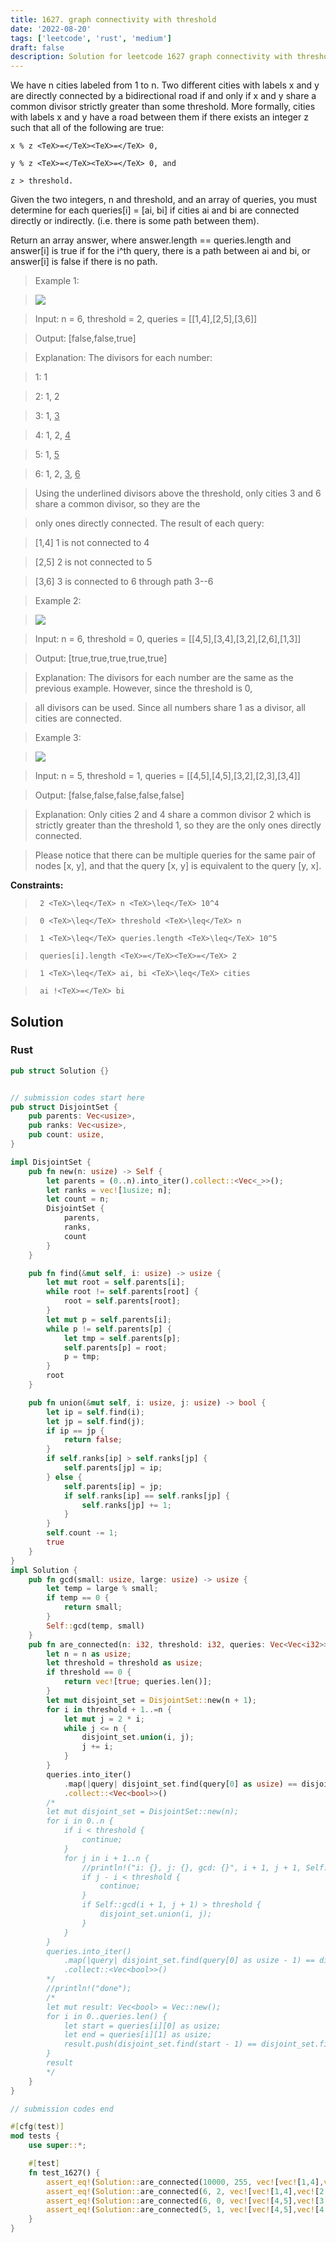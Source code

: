 ```yaml
---
title: 1627. graph connectivity with threshold
date: '2022-08-20'
tags: ['leetcode', 'rust', 'medium']
draft: false
description: Solution for leetcode 1627 graph connectivity with threshold
---
```


 

  We have n cities labeled from 1 to n. Two different cities with labels x and y are directly connected by a bidirectional road if and only if x and y share a common divisor strictly greater than some threshold. More formally, cities with labels x and y have a road between them if there exists an integer z such that all of the following are true:

  

  	x % z <TeX>=</TeX><TeX>=</TeX> 0,

  	y % z <TeX>=</TeX><TeX>=</TeX> 0, and

  	z > threshold.

  

  Given the two integers, n and threshold, and an array of queries, you must determine for each queries[i] <TeX>=</TeX> [ai, bi] if cities ai and bi are connected directly or indirectly. (i.e. there is some path between them).

  Return an array answer, where answer.length <TeX>=</TeX><TeX>=</TeX> queries.length and answer[i] is true if for the i^th query, there is a path between ai and bi, or answer[i] is false if there is no path.

   

 >   Example 1:

 >   ![](https://assets.leetcode.com/uploads/2020/10/09/ex1.jpg)

 >   Input: n <TeX>=</TeX> 6, threshold <TeX>=</TeX> 2, queries <TeX>=</TeX> [[1,4],[2,5],[3,6]]

 >   Output: [false,false,true]

 >   Explanation: The divisors for each number:

 >   1:   1

 >   2:   1, 2

 >   3:   1, <u>3</u>

 >   4:   1, 2, <u>4</u>

 >   5:   1, <u>5</u>

 >   6:   1, 2, <u>3</u>, <u>6</u>

 >   Using the underlined divisors above the threshold, only cities 3 and 6 share a common divisor, so they are the

 >   only ones directly connected. The result of each query:

 >   [1,4]   1 is not connected to 4

 >   [2,5]   2 is not connected to 5

 >   [3,6]   3 is connected to 6 through path 3--6

  

 >   Example 2:

 >   ![](https://assets.leetcode.com/uploads/2020/10/10/tmp.jpg)

 >   Input: n <TeX>=</TeX> 6, threshold <TeX>=</TeX> 0, queries <TeX>=</TeX> [[4,5],[3,4],[3,2],[2,6],[1,3]]

 >   Output: [true,true,true,true,true]

 >   Explanation: The divisors for each number are the same as the previous example. However, since the threshold is 0,

 >   all divisors can be used. Since all numbers share 1 as a divisor, all cities are connected.

  

 >   Example 3:

 >   ![](https://assets.leetcode.com/uploads/2020/10/17/ex3.jpg)

 >   Input: n <TeX>=</TeX> 5, threshold <TeX>=</TeX> 1, queries <TeX>=</TeX> [[4,5],[4,5],[3,2],[2,3],[3,4]]

 >   Output: [false,false,false,false,false]

 >   Explanation: Only cities 2 and 4 share a common divisor 2 which is strictly greater than the threshold 1, so they are the only ones directly connected.

 >   Please notice that there can be multiple queries for the same pair of nodes [x, y], and that the query [x, y] is equivalent to the query [y, x].

  

   

  **Constraints:**

  

 >   	2 <TeX>\leq</TeX> n <TeX>\leq</TeX> 10^4

 >   	0 <TeX>\leq</TeX> threshold <TeX>\leq</TeX> n

 >   	1 <TeX>\leq</TeX> queries.length <TeX>\leq</TeX> 10^5

 >   	queries[i].length <TeX>=</TeX><TeX>=</TeX> 2

 >   	1 <TeX>\leq</TeX> ai, bi <TeX>\leq</TeX> cities

 >   	ai !<TeX>=</TeX> bi


## Solution
### Rust
```rust
pub struct Solution {}


// submission codes start here
pub struct DisjointSet {
    pub parents: Vec<usize>,
    pub ranks: Vec<usize>,
    pub count: usize,
}

impl DisjointSet {
    pub fn new(n: usize) -> Self {
        let parents = (0..n).into_iter().collect::<Vec<_>>();
        let ranks = vec![1usize; n];
        let count = n;
        DisjointSet {
            parents,
            ranks,
            count
        }
    }

    pub fn find(&mut self, i: usize) -> usize {
        let mut root = self.parents[i];
        while root != self.parents[root] {
            root = self.parents[root];
        }
        let mut p = self.parents[i];
        while p != self.parents[p] {
            let tmp = self.parents[p];
            self.parents[p] = root;
            p = tmp;
        }
        root
    }

    pub fn union(&mut self, i: usize, j: usize) -> bool {
        let ip = self.find(i);
        let jp = self.find(j);
        if ip == jp {
            return false;
        }
        if self.ranks[ip] > self.ranks[jp] {
            self.parents[jp] = ip;
        } else {
            self.parents[ip] = jp;
            if self.ranks[ip] == self.ranks[jp] {
                self.ranks[jp] += 1;
            }
        }
        self.count -= 1;
        true
    }
}
impl Solution {
    pub fn gcd(small: usize, large: usize) -> usize {
        let temp = large % small;
        if temp == 0 {
            return small;
        }
        Self::gcd(temp, small)
    }
    pub fn are_connected(n: i32, threshold: i32, queries: Vec<Vec<i32>>) -> Vec<bool> {
        let n = n as usize;
        let threshold = threshold as usize;
        if threshold == 0 {
            return vec![true; queries.len()];
        }
        let mut disjoint_set = DisjointSet::new(n + 1);
        for i in threshold + 1..=n {
            let mut j = 2 * i;
            while j <= n {
                disjoint_set.union(i, j);
                j += i;
            }
        }
        queries.into_iter()
            .map(|query| disjoint_set.find(query[0] as usize) == disjoint_set.find(query[1] as usize))
            .collect::<Vec<bool>>()
        /*
        let mut disjoint_set = DisjointSet::new(n);
        for i in 0..n {
            if i < threshold {
                continue;
            }
            for j in i + 1..n {
                //println!("i: {}, j: {}, gcd: {}", i + 1, j + 1, Self::gcd(i + 1, j + 1));
                if j - i < threshold {
                    continue;
                }
                if Self::gcd(i + 1, j + 1) > threshold {
                    disjoint_set.union(i, j);
                }
            }
        }
        queries.into_iter()
            .map(|query| disjoint_set.find(query[0] as usize - 1) == disjoint_set.find(query[1] as usize - 1))
            .collect::<Vec<bool>>()
        */
        //println!("done");
        /*
        let mut result: Vec<bool> = Vec::new();
        for i in 0..queries.len() {
            let start = queries[i][0] as usize;
            let end = queries[i][1] as usize;
            result.push(disjoint_set.find(start - 1) == disjoint_set.find(end - 1));
        }
        result
        */
    }
}

// submission codes end

#[cfg(test)]
mod tests {
    use super::*;

    #[test]
    fn test_1627() {
        assert_eq!(Solution::are_connected(10000, 255, vec![vec![1,4],vec![2,5],vec![3,6]]), vec![false,false,false]);
        assert_eq!(Solution::are_connected(6, 2, vec![vec![1,4],vec![2,5],vec![3,6]]), vec![false,false,true]);
        assert_eq!(Solution::are_connected(6, 0, vec![vec![4,5],vec![3,4],vec![3,2],vec![2,6],vec![1,3]]), vec![true,true,true,true,true]);
        assert_eq!(Solution::are_connected(5, 1, vec![vec![4,5],vec![4,5],vec![3,2],vec![2,3],vec![3,4]]), vec![false,false,false,false,false]);
    }
}

```
